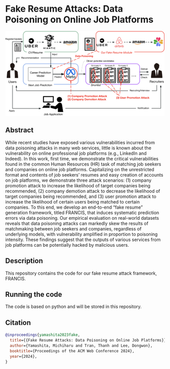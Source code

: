 # Fake Resume Attacks: Data Poisoning on Online Job Platforms

![workflow_figure](https://github.com/mickeymst/FRANCIS/blob/main/workflow.png)

## Abstract 
While recent studies have exposed various vulnerabilities incurred from data poisoning attacks in many web services, little is known about the vulnerability on online professional job platforms (e.g., LinkedIn and Indeed). In this work, first time, we demonstrate the critical vulnerabilities found in the common Human Resources (HR) task of matching job seekers and companies on online job platforms. Capitalizing on the unrestricted format and contents of job seekers’ resumes and easy creation of accounts on job platforms, we demonstrate three attack scenarios: (1) company promotion attack to increase the likelihood of target companies being recommended, (2) company demotion attack to decrease the likelihood of target companies being recommended, and (3) user promotion attack to increase the likelihood of certain users being matched to certain companies. To this end, we develop an end-to-end “fake resume” generation framework, titled FRANCIS, that induces systematic prediction errors via data poisoning. Our empirical evaluation on real-world datasets reveals that data poisoning attacks can markedly skew the results of matchmaking between job seekers and companies, regardless of underlying models, with vulnerability amplified in proportion to poisoning intensity. These findings suggest that the outputs of various services from job platforms can be potentially hacked by malicious users.

## Description
This repository contains the code for our fake resume attack framework, FRANCIS. 


## Running the code
The code is based on python and will be stored in this repository.


## Citation
```bibtex
@inproceedings{yamashita2023fake,
  title={{Fake Resume Attacks: Data Poisoning on Online Job Platforms}},
  author={Yamashita, Michiharu and Tran, Thanh and Lee, Dongwon},
  booktitle={Proceedings of the ACM Web Conference 2024},
  year={2024},
}
